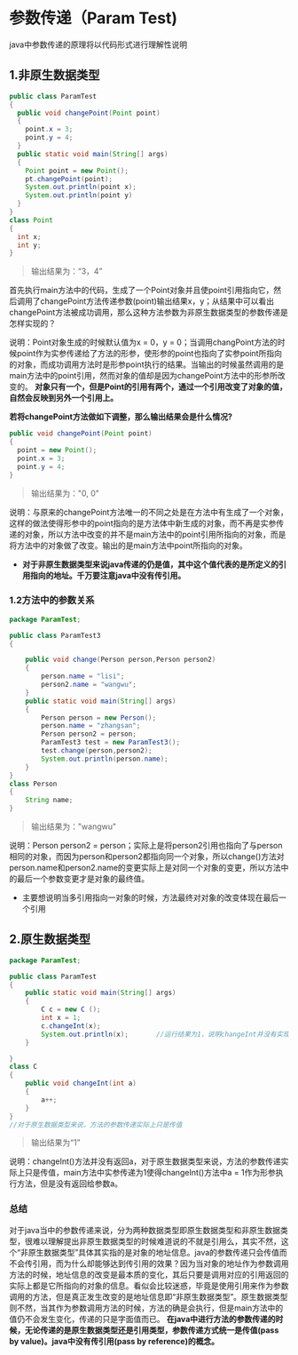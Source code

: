 # 参数传递（Param Test)
java中参数传递的原理将以代码形式进行理解性说明
## 1.非原生数据类型
```java
public class ParamTest
{
  public void changePoint(Point point)
  {
    point.x = 3;
    point.y = 4;
  }
  public static void main(String[] args)
  {
    Point point = new Point();
    pt.changePoint(point);
    System.out.println(point x);
    System.out.println(point y)
  }
}
class Point
{
  int x;
  int y;
}
```
>输出结果为：“3，4”

首先执行main方法中的代码，生成了一个Point对象并且使point引用指向它，然后调用了changePoint方法传递参数(point)输出结果x，y；从结果中可以看出changePoint方法被成功调用，那么这种方法参数为非原生数据类型的参数传递是怎样实现的？

说明：Point对象生成的时候默认值为x = 0，y = 0；当调用changPoint方法的时候point作为实参传递给了方法的形参，使形参的point也指向了实参point所指向的对象，而成功调用方法时是形参point执行的结果。当输出的时候虽然调用的是main方法中的point引用，然而对象的值却是因为changePoint方法中的形参所改变的。
**对象只有一个，但是Point的引用有两个，通过一个引用改变了对象的值，自然会反映到另外一个引用上。**

**若将changePoint方法做如下调整，那么输出结果会是什么情况?**
```java
public void changePoint(Point point)
{
  point = new Point();
  point.x = 3;
  point.y = 4;
}
```
>输出结果为："0, 0"

说明：与原来的changePoint方法唯一的不同之处是在方法中有生成了一个对象，这样的做法使得形参中的point指向的是方法体中新生成的对象，而不再是实参传递的对象，所以方法中改变的并不是main方法中的point引用所指向的对象，而是将方法中的对象做了改变。输出的是main方法中point所指向的对象。

* **对于非原生数据类型来说java传递的仍是值，其中这个值代表的是所定义的引用指向的地址。千万要注意java中没有传引用。**

### 1.2方法中的参数关系
```java
package ParamTest;

public class ParamTest3
{

    public void change(Person person,Person person2)    
    {                                                  
        person.name = "lisi";
        person2.name = "wangwu";
    }
    public static void main(String[] args)
    {
        Person person = new Person();
        person.name = "zhangsan";
        Person person2 = person;                
        ParamTest3 test = new ParamTest3();
        test.change(person,person2);            
        System.out.println(person.name);        
    }
}
class Person
{
    String name;
}
```
>输出结果为："wangwu"

说明：Person person2 = person；实际上是将person2引用也指向了与person相同的对象，而因为person和person2都指向同一个对象，所以change()方法对person.name和person2.name的变更实际上是对同一个对象的变更，所以方法中的最后一个参数变更才是对象的最终值。

* 主要想说明当多引用指向一对象的时候，方法最终对对象的改变体现在最后一个引用

## 2.原生数据类型

```java
package ParamTest;

public class ParamTest
{
    public static void main(String[] args)
    {
        C c = new C ();
        int x = 1;
        c.changeInt(x);
        System.out.println(x);       //运行结果为1，说明changeInt并没有实现
    }

}
class C
{
    public void changeInt(int a)
    {
        a++;
    }
}
//对于原生数据类型来说，方法的参数传递实际上只是传值
```
>输出结果为“1”

说明：changeInt()方法并没有返回a，对于原生数据类型来说，方法的参数传递实际上只是传值，main方法中实参传递为1使得changeInt()方法中a = 1作为形参执行方法，但是没有返回给参数a。



### 总结
对于java当中的参数传递来说，分为两种数据类型即原生数据类型和非原生数据类型，很难以理解提出非原生数据类型的时候难道说的不就是引用么，其实不然，这个“非原生数据类型”具体其实指的是对象的地址信息。java的参数传递只会传值而不会传引用，而为什么却能够达到传引用的效果？因为当对象的地址作为参数调用方法的时候，地址信息的改变是最本质的变化，其后只要是调用对应的引用返回的实际上都是它所指向的对象的信息。看似会比较迷惑，毕竟是使用引用来作为参数调用的方法，但是真正发生改变的是地址信息即“非原生数据类型”。原生数据类型则不然，当其作为参数调用方法的时候，方法的确是会执行，但是main方法中的值仍不会发生变化，传递的只是字面值而已。
**在java中进行方法的参数传递的时候，无论传递的是原生数据类型还是引用类型，参数传递方式统一是传值(pass by value)。java中没有传引用(pass by reference)的概念。**
